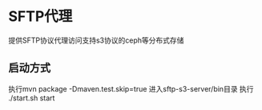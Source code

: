 # SFTP代理
提供SFTP协议代理访问支持s3协议的ceph等分布式存储
## 启动方式
执行mvn package -Dmaven.test.skip=true
进入sftp-s3-server/bin目录
执行 ./start.sh start
